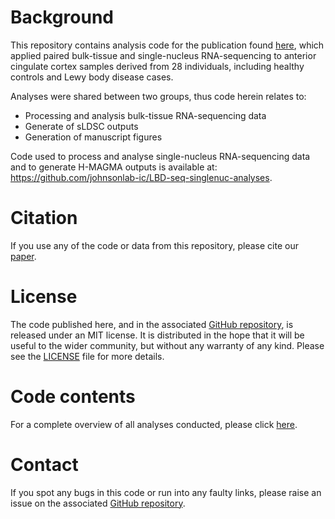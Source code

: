 # Background

<!-- badges: start -->
<!-- badges: end -->

This repository contains analysis code for the publication found [here](https://www.biorxiv.org/content/10.1101/2021.04.22.440800v1), which applied paired bulk-tissue and single-nucleus RNA-sequencing to anterior cingulate cortex samples derived from 28 individuals, including healthy controls and Lewy body disease cases.

Analyses were shared between two groups, thus code herein relates to:

- Processing and analysis bulk-tissue RNA-sequencing data
- Generate of sLDSC outputs
- Generation of manuscript figures

Code used to process and analyse single-nucleus RNA-sequencing data and to generate H-MAGMA outputs is available at: https://github.com/johnsonlab-ic/LBD-seq-singlenuc-analyses. 

# Citation
If you use any of the code or data from this repository, please cite our [paper](https://pubmed.ncbi.nlm.nih.gov/34309761/).

# License
The code published here, and in the associated [GitHub repository](https://github.com/RHReynolds/LBD-seq-bulk-analyses), is released under an MIT license. It is distributed in the hope that it will be useful to the wider community, but without any warranty of any kind. Please see the [LICENSE](https://github.com/RHReynolds/LBD-seq-bulk-analyses/blob/main/LICENSE) file for more details. 

# Code contents

For a complete overview of all analyses conducted, please click [here](https://rhreynolds.github.io/LBD-seq-bulk-analyses/overviews/RNAseq_workflow_tissue.html).

# Contact

If you spot any bugs in this code or run into any faulty links, please raise an issue on the associated [GitHub repository](https://github.com/RHReynolds/LBD-seq-bulk-analyses).
